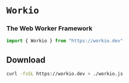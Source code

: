 # ```Workio```
### The Web Worker Framework

```javascript
import { Workio } from "https://workio.dev"
```
## Download
```bash
curl -fsSL https://workio.dev > ./workio.js
```